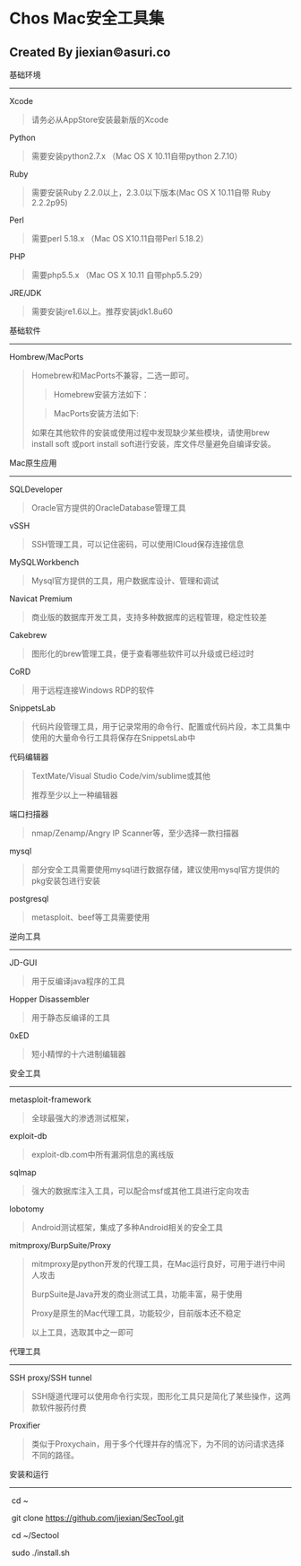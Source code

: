 # Chos Mac安全工具集

## Created By jiexian©asuri.co





基础环境

--------

Xcode

> 请务必从AppStore安装最新版的Xcode

Python

> 需要安装python2.7.x （Mac OS X 10.11自带python 2.7.10）

Ruby

> 需要安装Ruby 2.2.0以上，2.3.0以下版本(Mac OS X 10.11自带 Ruby 2.2.2p95)

Perl

> 需要perl 5.18.x （Mac OS X10.11自带Perl 5.18.2）

PHP

> 需要php5.5.x （Mac OS X 10.11 自带php5.5.29）

JRE/JDK

> 需要安装jre1.6以上。推荐安装jdk1.8u60



基础软件

----

Hombrew/MacPorts

> Homebrew和MacPorts不兼容，二选一即可。
> 
> > Homebrew安装方法如下：
> 
> 
> 
> > MacPorts安装方法如下:
> 
> 如果在其他软件的安装或使用过程中发现缺少某些模块，请使用brew install soft 或port install soft进行安装，库文件尽量避免自编译安装。

Mac原生应用

-----

SQLDeveloper  

> Oracle官方提供的OracleDatabase管理工具

vSSH

> SSH管理工具，可以记住密码，可以使用ICloud保存连接信息

MySQLWorkbench

> Mysql官方提供的工具，用户数据库设计、管理和调试

Navicat Premium

> 商业版的数据库开发工具，支持多种数据库的远程管理，稳定性较差

Cakebrew

> 图形化的brew管理工具，便于查看哪些软件可以升级或已经过时

CoRD

> 用于远程连接Windows RDP的软件 

SnippetsLab

> 代码片段管理工具，用于记录常用的命令行、配置或代码片段，本工具集中使用的大量命令行工具将保存在SnippetsLab中

代码编辑器

> TextMate/Visual Studio Code/vim/sublime或其他
> 
> 推荐至少以上一种编辑器

端口扫描器

> nmap/Zenamp/Angry IP Scanner等，至少选择一款扫描器

mysql

> 部分安全工具需要使用mysql进行数据存储，建议使用mysql官方提供的pkg安装包进行安装

postgresql

> metasploit、beef等工具需要使用

逆向工具

-------

JD-GUI

> 用于反编译java程序的工具

Hopper Disassembler

> 用于静态反编译的工具

0xED

> 短小精悍的十六进制编辑器

安全工具

-----

metasploit-framework

> 全球最强大的渗透测试框架，

exploit-db

> exploit-db.com中所有漏洞信息的离线版

sqlmap

> 强大的数据库注入工具，可以配合msf或其他工具进行定向攻击

lobotomy

> Android测试框架，集成了多种Android相关的安全工具

mitmproxy/BurpSuite/Proxy

> mitmproxy是python开发的代理工具，在Mac运行良好，可用于进行中间人攻击
> 
> BurpSuite是Java开发的商业测试工具，功能丰富，易于使用
> 
> Proxy是原生的Mac代理工具，功能较少，目前版本还不稳定
> 
> 以上工具，选取其中之一即可

代理工具

-----

SSH proxy/SSH tunnel

> SSH隧道代理可以使用命令行实现，图形化工具只是简化了某些操作，这两款软件服药付费

Proxifier

> 类似于Proxychain，用于多个代理并存的情况下，为不同的访问请求选择不同的路径。

安装和运行

-------

​	cd ~

​	git clone https://github.com/jiexian/SecTool.git

​	cd ~/Sectool

​	sudo ./install.sh



